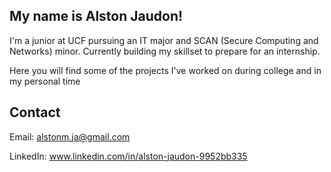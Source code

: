 
## My name is Alston Jaudon! 

I'm a junior at UCF pursuing an IT major and SCAN (Secure Computing and Networks) minor. Currently building my skillset to prepare for an internship.

Here you will find some of the projects I've worked on during college and in my personal time


## Contact
Email: alstonm.ja@gmail.com

LinkedIn: www.linkedin.com/in/alston-jaudon-9952bb335



<!--
**AJaudon1/AJaudon1** is a ✨ _special_ ✨ repository because its `README.md` (this file) appears on your GitHub profile.

Here are some ideas to get you started:

- 🔭 I’m currently working on ...
- 🌱 I’m currently learning ...
- 👯 I’m looking to collaborate on ...
- 🤔 I’m looking for help with ...
- 💬 Ask me about ...
- 📫 How to reach me: ...
- 😄 Pronouns: ...
- ⚡ Fun fact: ...
--
